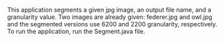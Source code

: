 This application segments a given jpg image, an output file name, and a granularity value.
Two images are already given: federer.jpg and owl.jpg and the segmented versions use 6200 and 2200 granularity, respectively.
To run the application, run the Segment.java file.
